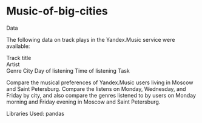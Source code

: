 # Music-of-big-cities
Data

The following data on track plays in the Yandex.Music service were available:

Track title  
Artist  
Genre
City
Day of listening
Time of listening
Task


Compare the musical preferences of Yandex.Music users living in Moscow and Saint Petersburg. Compare the listens on Monday, Wednesday, and Friday by city, and also compare the genres listened to by users on Monday morning and Friday evening in Moscow and Saint Petersburg.


Libraries Used:
pandas
